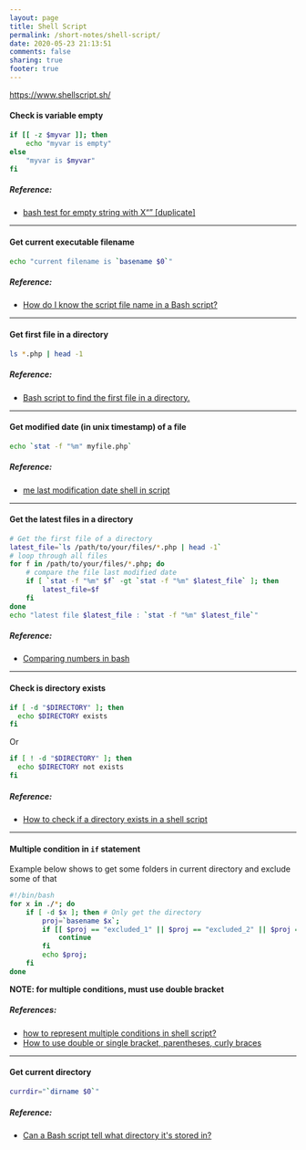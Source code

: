 ```yaml
---
layout: page
title: Shell Script
permalink: /short-notes/shell-script/
date: 2020-05-23 21:13:51
comments: false
sharing: true
footer: true
---
```


https://www.shellscript.sh/

#### Check is variable empty

```sh
if [[ -z $myvar ]]; then
    echo "myvar is empty"
else
    "myvar is $myvar"
fi
```

##### Reference:

- [bash test for empty string with X“” [duplicate]](http://stackoverflow.com/questions/6852612/bash-test-for-empty-string-with-x/6853353#6853353)

---

#### Get current executable filename

```sh
echo "current filename is `basename $0`"
```

##### Reference:

- [How do I know the script file name in a Bash script?](http://stackoverflow.com/questions/192319/how-do-i-know-the-script-file-name-in-a-bash-script/192337#192337)

---

#### Get first file in a directory

```sh
ls *.php | head -1
```

##### Reference:

- [Bash script to find the first file in a directory.](http://ubuntuforums.org/showthread.php?t=1506946&p=9443985#post9443985)

---

#### Get modified date (in unix timestamp) of a file

```sh
echo `stat -f "%m" myfile.php`
```

##### Reference:

- [me last modification date shell in script](http://stackoverflow.com/questions/11212663/filename-last-modification-date-shell-in-script/11216144#11216144)

---

#### Get the latest files in a directory

```sh
# Get the first file of a directory
latest_file=`ls /path/to/your/files/*.php | head -1`
# loop through all files
for f in /path/to/your/files/*.php; do
    # compare the file last modified date
    if [ `stat -f "%m" $f` -gt `stat -f "%m" $latest_file` ]; then
        latest_file=$f
    fi
done
echo "latest file $latest_file : `stat -f "%m" $latest_file`"
```

##### Reference:

- [Comparing numbers in bash](http://stackoverflow.com/questions/18668556/comparing-numbers-in-bash/18668580#18668580)

---

#### Check is directory exists

```sh
if [ -d "$DIRECTORY" ]; then
  echo $DIRECTORY exists
fi
```

Or

```sh
if [ ! -d "$DIRECTORY" ]; then
  echo $DIRECTORY not exists
fi
```

##### Reference:

- [How to check if a directory exists in a shell script](http://stackoverflow.com/questions/59838/how-to-check-if-a-directory-exists-in-a-shell-script/59839#59839)

---

#### Multiple condition in `if` statement
Example below shows to get some folders in current directory and exclude some of that
```sh
#!/bin/bash
for x in ./*; do
    if [ -d $x ]; then # Only get the directory
        proj=`basename $x`;
        if [[ $proj == "excluded_1" || $proj == "excluded_2" || $proj == "excluded_3" ]]; then
            continue
        fi
        echo $proj;
    fi
done
```

**NOTE: for multiple conditions, must use double bracket**

##### References:

- [how to represent multiple conditions in shell script?](http://stackoverflow.com/questions/3826425/how-to-represent-multiple-conditions-in-shell-script/3826705#3826705)
- [How to use double or single bracket, parentheses, curly braces](http://stackoverflow.com/questions/2188199/how-to-use-double-or-single-bracket-parentheses-curly-braces/2188369#2188369)

---

#### Get current directory
```sh
currdir="`dirname $0`"
```

##### Reference:

- [Can a Bash script tell what directory it's stored in?](http://stackoverflow.com/questions/59895/can-a-bash-script-tell-what-directory-its-stored-in/246128#246128)
